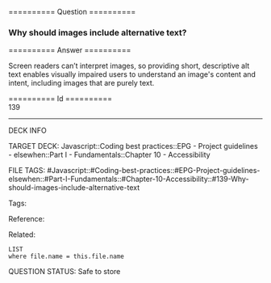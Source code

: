 ========== Question ==========  

### Why should images include alternative text?  

========== Answer ==========  

Screen readers can’t interpret images, so providing short, descriptive alt text enables visually impaired users to understand an image's content and intent, including images that are purely text.

========== Id ==========  
139

---

DECK INFO

TARGET DECK: Javascript::Coding best practices::EPG - Project guidelines - elsewhen::Part I - Fundamentals::Chapter 10 - Accessibility

FILE TAGS: #Javascript::#Coding-best-practices::#EPG-Project-guidelines-elsewhen::#Part-I-Fundamentals::#Chapter-10-Accessibility::#139-Why-should-images-include-alternative-text

Tags:

Reference:

Related:

```dataview
LIST
where file.name = this.file.name
```

QUESTION STATUS: Safe to store
